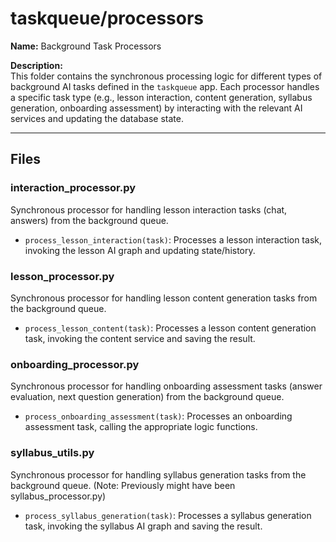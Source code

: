 # taskqueue/processors

**Name:** Background Task Processors

**Description:**  
This folder contains the synchronous processing logic for different types of background AI tasks defined in the `taskqueue` app. Each processor handles a specific task type (e.g., lesson interaction, content generation, syllabus generation, onboarding assessment) by interacting with the relevant AI services and updating the database state.

---

## Files

### interaction_processor.py

Synchronous processor for handling lesson interaction tasks (chat, answers) from the background queue.

- `process_lesson_interaction(task)`: Processes a lesson interaction task, invoking the lesson AI graph and updating state/history.

### lesson_processor.py

Synchronous processor for handling lesson content generation tasks from the background queue.

- `process_lesson_content(task)`: Processes a lesson content generation task, invoking the content service and saving the result.

### onboarding_processor.py

Synchronous processor for handling onboarding assessment tasks (answer evaluation, next question generation) from the background queue.

- `process_onboarding_assessment(task)`: Processes an onboarding assessment task, calling the appropriate logic functions.

### syllabus_utils.py

Synchronous processor for handling syllabus generation tasks from the background queue. (Note: Previously might have been syllabus_processor.py)

- `process_syllabus_generation(task)`: Processes a syllabus generation task, invoking the syllabus AI graph and saving the result.

